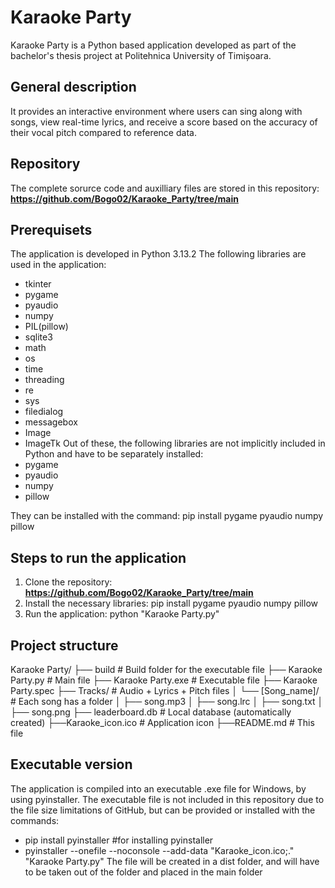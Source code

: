 # Karaoke Party
  Karaoke Party is a Python based application developed as part of the bachelor's thesis project at Politehnica University of Timișoara.

## General description
  It provides an interactive environment where users can sing along with songs, view real-time lyrics, and receive a score based on the accuracy of their vocal pitch compared to reference data.

## Repository
The complete sorurce code and auxilliary files are stored in this repository:
**https://github.com/Bogo02/Karaoke_Party/tree/main**

## Prerequisets
The application is developed in Python 3.13.2
The following libraries are used in the application:
- tkinter
- pygame
- pyaudio
- numpy
- PIL(pillow)
- sqlite3
- math
- os
- time
- threading
- re
- sys
- filedialog
- messagebox
- Image
- ImageTk
Out of these, the following libraries are not implicitly included in Python and have to be separately installed:
- pygame
- pyaudio
- numpy
- pillow

They can be installed with the command: pip install pygame pyaudio numpy pillow

## Steps to run the application

1. Clone the repository: **https://github.com/Bogo02/Karaoke_Party/tree/main**
2. Install the necessary libraries: pip install pygame pyaudio numpy pillow
3. Run the application: python "Karaoke Party.py"

## Project structure
  Karaoke Party/
  ├── build             # Build folder for the executable file
  ├── Karaoke Party.py  # Main file
  ├── Karaoke Party.exe # Executable file
  ├── Karaoke Party.spec
  ├── Tracks/           # Audio + Lyrics + Pitch files
  │   └── [Song_name]/  # Each song has a folder
  │   ├── song.mp3
  │   ├── song.lrc
  │   ├── song.txt
  │   ├── song.png
  ├── leaderboard.db    # Local database (automatically created)
  ├──Karaoke_icon.ico   # Application icon
  ├──README.md          # This file

## Executable version
  The application is compiled into an executable .exe file for Windows, by using pyinstaller.
  The executable file is not included in this repository due to the file size limitations of GitHub, but can be provided or installed with the commands:
  - pip install pyinstaller  #for installing pyinstaller
  - pyinstaller --onefile --noconsole --add-data "Karaoke_icon.ico;."  "Karaoke Party.py" 
The file will be created in a dist folder, and will have to be taken out of the folder and placed in the main folder
